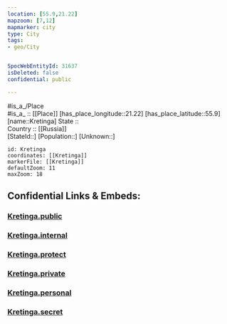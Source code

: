```yaml
---
location: [55.9,21.22] 
mapzoom: [7,12] 
mapmarker: city 
type: City
tags:
- geo/City


SpocWebEntityId: 31637
isDeleted: false
confidential: public

---
```

#is_a_/Place  
#is_a_ :: [[Place]] 
[has_place_longitude::21.22] 
[has_place_latitude::55.9] 
[name::Kretinga] 
State ::  
Country :: [[Russia]]  
[StateId::] 
[Population::] 
[Unknown::] 


```leaflet
id: Kretinga
coordinates: [[Kretinga]] 
markerFile: [[Kretinga]] 
defaultZoom: 11 
maxZoom: 18
```


## Confidential Links & Embeds: 

### [Kretinga.public](/_public/\Earth\Continent\Europe\Europe~North\Lithuania\Counties~Lithuania\Klaipedos\CityKretinga.public.md) 

### [Kretinga.internal](/_internal/\Earth\Continent\Europe\Europe~North\Lithuania\Counties~Lithuania\Klaipedos\CityKretinga.internal.md) 

### [Kretinga.protect](/_protect/\Earth\Continent\Europe\Europe~North\Lithuania\Counties~Lithuania\Klaipedos\CityKretinga.protect.md) 

### [Kretinga.private](/_private/\Earth\Continent\Europe\Europe~North\Lithuania\Counties~Lithuania\Klaipedos\CityKretinga.private.md) 

### [Kretinga.personal](/_personal/\Earth\Continent\Europe\Europe~North\Lithuania\Counties~Lithuania\Klaipedos\CityKretinga.personal.md) 

### [Kretinga.secret](/_secret/\Earth\Continent\Europe\Europe~North\Lithuania\Counties~Lithuania\Klaipedos\CityKretinga.secret.md)

